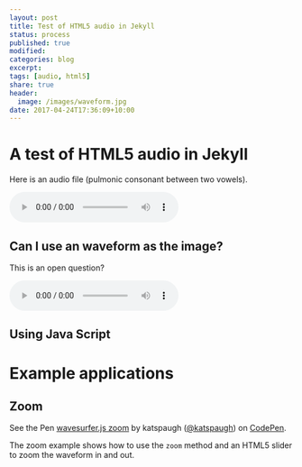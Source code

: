 ```yaml
---
layout: post
title: Test of HTML5 audio in Jekyll 
status: process
published: true
modified:
categories: blog
excerpt:
tags: [audio, html5]
share: true
header:
  image: /images/waveform.jpg
date: 2017-04-24T17:36:09+10:00
---
```


# A test of HTML5 audio in Jekyll

Here is an audio file (pulmonic consonant between two vowels).  

<audio controls="controls" tabindex="0">
    <source src="/audio/arda.mp3" type="audio/mpeg">
    <source src="/audio/arda.wav" type="audio/wav">
    Your browser does not support the HTML5 Audio element.
</audio>

## Can I use an waveform as the image?
This is an open question?

<audio controls="controls">
    <source src="/audio/aGa.mp3" type="audio/mpeg">
    <source src="/audio/aGa.ogg" type="audio/ogg">
    Your browser does not support the HTML5 Audio element.
</audio>

## Using Java Script

<script src="//cdnjs.cloudflare.com/ajax/libs/wavesurfer.js/1.4.0/wavesurfer.min.js"></script>

<h1>Example applications</h1>

<h2 id="zoom">Zoom</h2>

<p data-height="243" data-theme-id="0" data-slug-hash="GozaaG" data-default-tab="result" data-user="katspaugh" class='codepen'>See the Pen <a href='http://codepen.io/katspaugh/pen/GozaaG/'>wavesurfer.js zoom</a> by katspaugh (<a href='http://codepen.io/katspaugh'>@katspaugh</a>) on <a href='http://codepen.io'>CodePen</a>.</p>
  <script async src="//assets.codepen.io/assets/embed/ei.js"></script>

  <p>
    The zoom example shows how to use the <code>zoom</code> method and an HTML5 slider to zoom the waveform in and out.
  </p>


